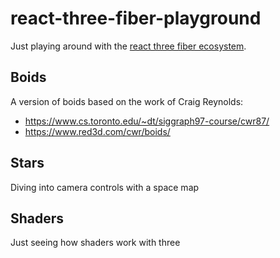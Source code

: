 # react-three-fiber-playground

Just playing around with the [react three fiber ecosystem](https://docs.pmnd.rs/home).

## Boids

A version of boids based on the work of Craig Reynolds:

- https://www.cs.toronto.edu/~dt/siggraph97-course/cwr87/
- https://www.red3d.com/cwr/boids/

## Stars

Diving into camera controls with a space map

## Shaders

Just seeing how shaders work with three
